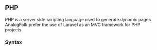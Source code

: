 ## PHP

PHP is a server side scripting language used to generate dynamic pages.
AnalogFolk prefer the use of Laravel as an MVC framework for PHP projects.

### Syntax

